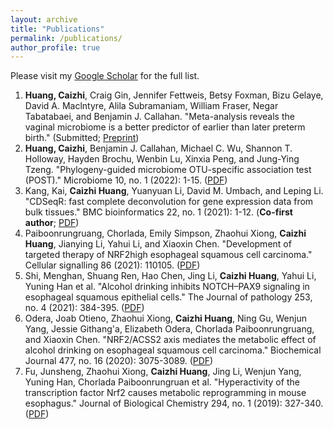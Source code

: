 ```yaml
---
layout: archive
title: "Publications"
permalink: /publications/
author_profile: true
---
```


Please visit my [Google Scholar](https://scholar.google.com/citations?user=UwKQbYcAAAAJ&hl=en) for the full list.


1. **Huang, Caizhi**, Craig Gin, Jennifer Fettweis, Betsy Foxman, Bizu Gelaye, David A. Maclntyre, Alila Subramaniam, William Fraser, Negar Tabatabaei, and Benjamin J. Callahan. "Meta-analysis reveals the vaginal microbiome is a better predictor of earlier than later preterm birth." (Submitted; [Preprint](https://www.medrxiv.org/content/10.1101/2022.09.26.22280389v1))
2. **Huang, Caizhi**, Benjamin J. Callahan, Michael C. Wu, Shannon T. Holloway, Hayden Brochu, Wenbin Lu, Xinxia Peng, and Jung-Ying Tzeng. "Phylogeny-guided microbiome OTU-specific association test (POST)." Microbiome 10, no. 1 (2022): 1-15. ([PDF](http://hczdavid.github.io/files/post_paper.pdf))
3. Kang, Kai, **Caizhi Huang**, Yuanyuan Li, David M. Umbach, and Leping Li. "CDSeqR: fast complete deconvolution for gene expression data from bulk tissues." BMC bioinformatics 22, no. 1 (2021): 1-12. (**Co-first author**; [PDF](http://hczdavid.github.io/files/cdseq_paper.pdf))
4. Paiboonrungruang, Chorlada, Emily Simpson, Zhaohui Xiong, **Caizhi Huang**, Jianying Li, Yahui Li, and Xiaoxin Chen. "Development of targeted therapy of NRF2high esophageal squamous cell carcinoma." Cellular signalling 86 (2021): 110105. ([PDF](http://hczdavid.github.io/files/nrf2-main.pdf))
5. Shi, Menghan, Shuang Ren, Hao Chen, Jing Li, **Caizhi Huang**, Yahui Li, Yuning Han et al. "Alcohol drinking inhibits NOTCH–PAX9 signaling in esophageal squamous epithelial cells." The Journal of pathology 253, no. 4 (2021): 384-395. ([PDF](http://hczdavid.github.io/files/alcohol_paper.pdf))
6. Odera, Joab Otieno, Zhaohui Xiong, **Caizhi Huang**, Ning Gu, Wenjun Yang, Jessie Githang'a, Elizabeth Odera, Chorlada Paiboonrungruang, and Xiaoxin Chen. "NRF2/ACSS2 axis mediates the metabolic effect of alcohol drinking on esophageal squamous cell carcinoma." Biochemical Journal 477, no. 16 (2020): 3075-3089. ([PDF](http://hczdavid.github.io/files/nrf2_joab.pdf))
7. Fu, Junsheng, Zhaohui Xiong, **Caizhi Huang**, Jing Li, Wenjun Yang, Yuning Han, Chorlada Paiboonrungruan et al. "Hyperactivity of the transcription factor Nrf2 causes metabolic reprogramming in mouse esophagus." Journal of Biological Chemistry 294, no. 1 (2019): 327-340. ([PDF](http://hczdavid.github.io/files/hyperactivity.pdf))
